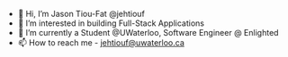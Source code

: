 - 👋 Hi, I’m Jason Tiou-Fat @jehtiouf
- 👀 I’m interested in building Full-Stack Applications
- 🌱 I’m currently a Student @UWaterloo, Software Engineer @ Enlighted
- 📫 How to reach me - jehtiouf@uwaterloo.ca
<!---
jehtiouf/jehtiouf is a ✨ special ✨ repository because its `README.md` (this file) appears on your GitHub profile.
You can click the Preview link to take a look at your changes.
--->
